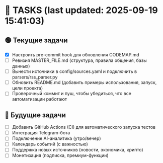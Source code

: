 # 📝 TASKS (last updated: 2025-09-19 15:41:03)

## 🟢 Текущие задачи
- [x] Настроить pre-commit hook для обновления CODEMAP.md
- [ ] Ревизия MASTER_FILE.md (структура, правила общения, базы данных)
- [ ] Вынести источники в config/sources.yaml и подключить в parsers/rss_parser.py
- [ ] Обновить README.md (добавить примеры использования, запуск, цели проекта)
- [ ] Проверочный коммит и пуш, чтобы убедиться, что все автоматизации работают

## 🔮 Будущие задачи
- [ ] Добавить GitHub Actions (CI) для автоматического запуска тестов
- [ ] Интеграция Telegram-бота
- [ ] Подключение AI-аналитика (утро/вечер)
- [ ] Календарь событий (с важностью)
- [ ] Поддержка новых источников (новости, экономика, крипто)
- [ ] Монетизация (подписка, премиум-функции)